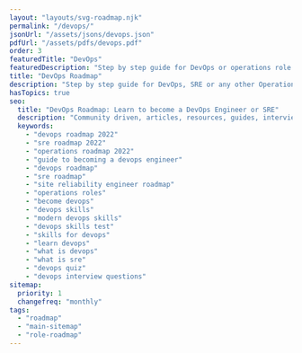 ```yaml
---
layout: "layouts/svg-roadmap.njk"
permalink: "/devops/"
jsonUrl: "/assets/jsons/devops.json"
pdfUrl: "/assets/pdfs/devops.pdf"
order: 3
featuredTitle: "DevOps"
featuredDescription: "Step by step guide for DevOps or operations role in 2022"
title: "DevOps Roadmap"
description: "Step by step guide for DevOps, SRE or any other Operations Role in 2022"
hasTopics: true
seo:
  title: "DevOps Roadmap: Learn to become a DevOps Engineer or SRE"
  description: "Community driven, articles, resources, guides, interview questions, quizzes for DevOps. Learn to become a modern DevOps engineer by following the steps, skills, resources and guides listed in this roadmap."
  keywords:
    - "devops roadmap 2022"
    - "sre roadmap 2022"
    - "operations roadmap 2022"
    - "guide to becoming a devops engineer"
    - "devops roadmap"
    - "sre roadmap"
    - "site reliability engineer roadmap"
    - "operations roles"
    - "become devops"
    - "devops skills"
    - "modern devops skills"
    - "devops skills test"
    - "skills for devops"
    - "learn devops"
    - "what is devops"
    - "what is sre"
    - "devops quiz"
    - "devops interview questions"
sitemap:
  priority: 1
  changefreq: "monthly"
tags:
  - "roadmap"
  - "main-sitemap"
  - "role-roadmap"
---
```



